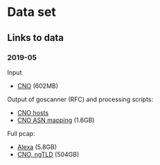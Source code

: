 # Data set

## Links to data

### 2019-05

Input
- [CNO](https://tls13-evolution.sfo2.digitaloceanspaces.com/active-scans/outputs/1556701596/1556701596_cno.domain.sortu.csv.gz) (602MB)

Output of goscanner (RFC) and processing scripts:
- [CNO hosts](https://tls13-evolution.sfo2.digitaloceanspaces.com/active-scans/outputs/1556701596/1556701596_cno.domain.sortu.csv.massdns.onlyrr.ipdomain.wlip.wldomains.prefixed.sortu.shuf.zmap.ip.sortu.joined.goscanner.hosts.csv.gz)
- [CNO ASN mapping](https://tls13-evolution.sfo2.digitaloceanspaces.com/active-scans/outputs/1556701596/1556701596_cno.domain.sortu.csv.massdns.onlyrr.ipdomain.wlip.wldomains.prefixed.sortu.shuf.zmap.ip.sortu.joined.goscanner.hosts.asn.csv.gz) (1.6GB)

Full pcap:
- [Alexa](https://tls13-evolution.sfo2.digitaloceanspaces.com/active-scans/outputs/1556701596/1556701596_alexa.domain.sortu+2ld.csv.massdns.onlyrr.ipdomain.wlip.wldomains.prefixed.sortu.shuf.zmap.ip.sortu.joined.goscanner.tcpdump.pcap) (5.8GB)
- [CNO, ngTLD](https://tls13-evolution.sfo2.digitaloceanspaces.com/active-scans/outputs/1556701596/1556701596_domains.csv.massdns.onlyrr.ipdomain.wlip.wldomains.prefixed.sortu.shuf.zmap.ip.sortu.joined.goscanner.tcpdump.pcap) (504GB)
